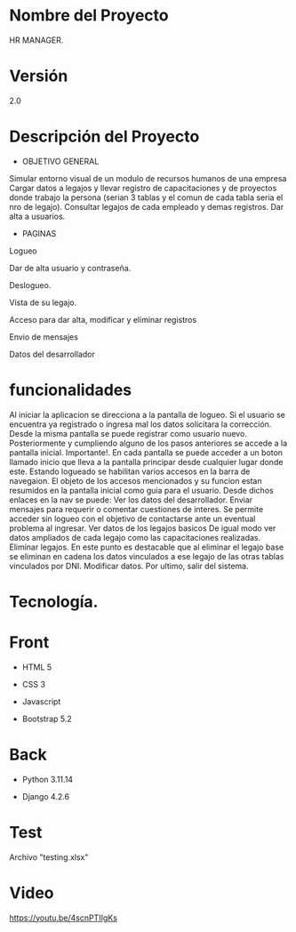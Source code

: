 # Nombre del Proyecto

HR MANAGER.

# Versión

2.0

# Descripción del Proyecto

- OBJETIVO GENERAL

Simular entorno visual de un modulo de recursos humanos de una empresa
Cargar datos a legajos y llevar registro de capacitaciones y de proyectos donde trabajo la persona (serian 3 tablas y el comun de cada tabla seria el nro de legajo).
Consultar legajos de cada empleado y demas registros.
Dar alta a usuarios.



- PAGINAS

Logueo

Dar de alta usuario y contraseña.

Deslogueo.

Vista de su legajo.

Acceso para dar alta, modificar y eliminar registros

Envio de mensajes

Datos del desarrollador

# funcionalidades

Al iniciar la aplicacion se direcciona a la pantalla de logueo. Si el usuario se encuentra ya registrado o ingresa mal los datos solicitara la corrección.
Desde la misma pantalla se puede registrar como usuario nuevo.
Posteriormente y cumpliendo alguno de los pasos anteriores se accede a la pantalla inicial.
Importante!. En cada pantalla se puede acceder a un boton llamado inicio que lleva a la pantalla principar desde cualquier lugar donde este.
Estando logueado se habilitan varios accesos en la barra de navegaion.
El objeto de los accesos mencionados y su funcion estan resumidos en la pantalla inicial como guia para el usuario.
Desde dichos enlaces en la nav se puede:
Ver los datos del desarrollador.
Enviar mensajes para requerir o comentar cuestiones de interes. Se permite acceder sin logueo con el objetivo de contactarse ante un eventual problema al ingresar.
Ver datos de los legajos basicos
De igual modo ver datos ampliados de cada legajo como las capacitaciones realizadas.
Eliminar legajos. En este punto es destacable que al eliminar el legajo base se eliminan en cadena los datos vinculados a ese legajo de las otras tablas vinculados por DNI.
Modificar datos.
Por ultimo, salir del sistema.

# Tecnología.

 # Front

- HTML 5

- CSS 3

- Javascript

- Bootstrap 5.2

 
 # Back

- Python 3.11.14

- Django 4.2.6


# Test

Archivo "testing.xlsx" 

# Video 

https://youtu.be/4scnPTIIgKs

